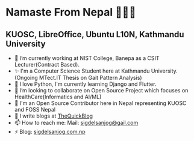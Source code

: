 # Namaste From Nepal 🙏🙏🙏
## KUOSC, LibreOffice, Ubuntu L10N, Kathmandu University

- 🔭 I’m currently working at NIST College, Banepa as a CSIT Lecturer(Contract Based).
- ✨ I'm a Computer Science Student here at Kathmandu University.(Ongoing MTect.IT Thesis on Gait Pattern Analysis)
- 🌱 I love Python, I'm currently learning Django and Flutter.
- 👯 I’m looking to collaborate on Open Source Project which focuses on HealthCare(Informatics and AI/ML)
- 🤔 I'm an Open Source Contributor here in Nepal representing KUOSC and FOSS Nepal
- 💬 I write blogs at <a href="http://thequickblog.com">TheQuickBlog </a>
- 📫 How to reach me: Mail: sigdelsanjog@gail.com
- ⚡ Blog: <a href="http://sigdelsanjog.com.np">sigdelsanjog.com.np </a>
